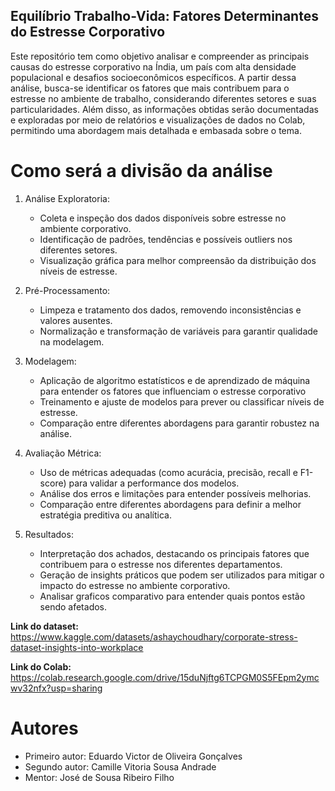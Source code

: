 ## **Equilíbrio Trabalho-Vida: Fatores Determinantes do Estresse Corporativo**

Este repositório tem como objetivo analisar e compreender as principais causas do estresse corporativo na Índia, um país com alta densidade populacional e desafios socioeconômicos específicos. A partir dessa análise, busca-se identificar os fatores que mais contribuem para o estresse no ambiente de trabalho, considerando diferentes setores e suas particularidades. Além disso, as informações obtidas serão documentadas e exploradas por meio de relatórios e visualizações de dados no Colab, permitindo uma abordagem mais detalhada e embasada sobre o tema.

# **Como será a divisão da análise**

1. Análise Exploratoria:
   * Coleta e inspeção dos dados disponíveis sobre estresse no ambiente corporativo.
   * Identificação de padrões, tendências e possíveis outliers nos diferentes setores.
   * Visualização gráfica para melhor compreensão da distribuição dos níveis de estresse.
     
2. Pré-Processamento:
   * Limpeza e tratamento dos dados, removendo inconsistências e valores ausentes.
   * Normalização e transformação de variáveis para garantir qualidade na modelagem.
     
3. Modelagem:
   * Aplicação de algoritmo estatísticos e de aprendizado de máquina para entender os fatores que influenciam o estresse corporativo
   * Treinamento e ajuste de modelos para prever ou classificar níveis de estresse.
   * Comparação entre diferentes abordagens para garantir robustez na análise.

4. Avaliação Métrica:
   * Uso de métricas adequadas (como acurácia, precisão, recall e F1-score) para validar a performance dos modelos.
   * Análise dos erros e limitações para entender possíveis melhorias.
   * Comparação entre diferentes abordagens para definir a melhor estratégia preditiva ou analítica.

5. Resultados:
   * Interpretação dos achados, destacando os principais fatores que contribuem para o estresse nos diferentes departamentos.
   * Geração de insights práticos que podem ser utilizados para mitigar o impacto do estresse no ambiente corporativo.
   * Analisar graficos comparativo para entender quais pontos estão sendo afetados.
  
**Link do dataset:** https://www.kaggle.com/datasets/ashaychoudhary/corporate-stress-dataset-insights-into-workplace

**Link do Colab:** https://colab.research.google.com/drive/15duNjftg6TCPGM0S5FEpm2ymcwv32nfx?usp=sharing

# **Autores**
* Primeiro autor: Eduardo Victor de Oliveira Gonçalves
* Segundo autor: Camille Vitoria Sousa Andrade
* Mentor: José de Sousa Ribeiro Filho

